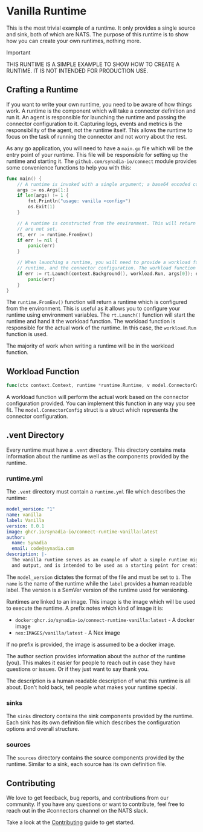 # Vanilla Runtime
This is the most trivial example of a runtime. It only provides a single source and sink, both of which are NATS.
The purpose of this runtime is to show how you can create your own runtimes, nothing more.

> [!IMPORTANT]
> THIS RUNTIME IS A SIMPLE EXAMPLE TO SHOW HOW TO CREATE A RUNTIME. IT IS NOT INTENDED FOR PRODUCTION USE.

## Crafting a Runtime
If you want to write your own runtime, you need to be aware of how things work. A runtime is the component which will
take a connector definition and run it. An agent is responsible for launching the runtime and passing the connector
configuration to it. Capturing logs, events and metrics is the responsibility of the agent, not the runtime itself. 
This allows the runtime to focus on the task of running the connector and not worry about the rest.

As any go application, you will need to have a `main.go` file which will be the entry point of your runtime. This file
will be responsible for setting up the runtime and starting it. The `github.com/synadia-io/connect` module provides 
some convenience functions to help you with this:

```go
func main() {
	// A runtime is invoked with a single argument; a base64 encoded connector configuration.
	args := os.Args[1:]
	if len(args) != 1 {
		fmt.Println("usage: vanilla <config>")
		os.Exit(1)
	}

	// A runtime is constructed from the environment. This will return an error if the required environment variables
	// are not set.
	rt, err := runtime.FromEnv()
	if err != nil {
		panic(err)
	}

	// When launching a runtime, you will need to provide a workload function. This function will be invoked with the
	// runtime, and the connector configuration. The workload function is responsible for the actual work of your runtime.
	if err := rt.Launch(context.Background(), workload.Run, args[0]); err != nil {
		panic(err)
	}
}
```

The `runtime.FromEnv()` function will return a runtime which is configured from the environment. This is useful as it
allows you to configure your runtime using environment variables. The `rt.Launch()` function will start the runtime and
hand it the workload function. The workload function is responsible for the actual work of the runtime. In this case,
the `workload.Run` function is used.

The majority of work when writing a runtime will be in the workload function.

## Workload Function

```go 
func(ctx context.Context, runtime *runtime.Runtime, v model.ConnectorConfig) error
```

A workload function will perform the actual work based on the connector configuration provided. You can implement this
function in any way you see fit. The `model.ConnectorConfig` struct is a struct which represents the connector
configuration.

## .vent Directory
Every runtime must have a `.vent` directory. This directory contains meta information about the runtime as well as the
components provided by the runtime. 

### runtime.yml
The `.vent` directory must contain a `runtime.yml` file which describes the runtime:

```yaml
model_version: "1"
name: vanilla
label: Vanilla
version: 0.0.1
image: ghcr.io/synadia-io/connect-runtime-vanilla:latest
author:
  name: Synadia
  email: code@synadia.com
description: |-
  The vanilla runtime serves as an example of what a simple runtime might look like. It provides only a single input
  and output, and is intended to be used as a starting point for creating more complex runtimes.
```

The `model_version` dictates the format of the file and must be set to `1`. The `name` is the name of the runtime while
the `label` provides a human readable label. The version is a SemVer version of the runtime used for versioning.

Runtimes are linked to an image. This image is the image which will be used to execute the runtime. A prefix notes 
which kind of image it is: 

- `docker:ghcr.io/synadia-io/connect-runtime-vanilla:latest` - A docker image
- `nex:IMAGES/vanilla/latest` - A Nex image

If no prefix is provided, the image is assumed to be a docker image.

The author section provides information about the author of the runtime (you). This makes it easier for people to reach
out in case they have questions or issues. Or if they just want to say thank you.

The description is a human readable description of what this runtime is all about. Don't hold back, tell people what
makes your runtime special.

### sinks
The `sinks` directory contains the sink components provided by the runtime. Each sink has its own definition file which
describes the configuration options and overall structure.

### sources
The `sources` directory contains the source components provided by the runtime. Similar to a sink, each source has 
its own definition file.

## Contributing
We love to get feedback, bug reports, and contributions from our community. If you have any questions or want to
contribute, feel free to reach out in the #connectors channel on the NATS slack.

Take a look at the [Contributing](CONTRIBUTING.md) guide to get started.